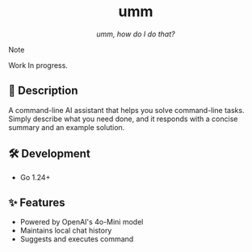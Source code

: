 <h1 align="center">umm</h1>
<p align="center" style="font-style: italic;">umm, how do I do that?</p>

> [!NOTE]
> Work In progress.

## :page_facing_up: Description

A command-line AI assistant that helps you solve command-line tasks. Simply describe what you need done, and it responds with a concise summary and an example solution.

## :hammer_and_wrench: Development

- Go 1.24+

## :sparkles: Features

- Powered by OpenAI's 4o-Mini model
- Maintains local chat history
- Suggests and executes command
